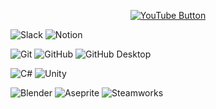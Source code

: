 <p align="center">
  <a href="https://www.youtube.com/@Ovel1" target="_blank">
    <img src="https://img.shields.io/badge/YouTube-Visit_Channel-red?style=for-the-badge&logo=youtube&logoColor=white" alt="YouTube Button" />
  </a>
</p>


![Slack](https://img.shields.io/badge/Slack-4A154B?style=for-the-badge&logo=slack&logoColor=white)
![Notion](https://img.shields.io/badge/Notion-000000?style=for-the-badge&logo=notion&logoColor=white)

![Git](https://img.shields.io/badge/Git-F05032?style=for-the-badge&logo=git&logoColor=white)
![GitHub](https://img.shields.io/badge/GitHub-181717?style=for-the-badge&logo=github&logoColor=white)
![GitHub Desktop](https://img.shields.io/badge/GitHub_Desktop-FFFFFF?style=for-the-badge&logo=github&logoColor=black)

![C#](https://img.shields.io/badge/C%23-239120?style=for-the-badge&logo=csharp&logoColor=white)
![Unity](https://img.shields.io/badge/Unity-000000?style=for-the-badge&logo=unity&logoColor=white)

![Blender](https://img.shields.io/badge/Blender-F5792A?style=for-the-badge&logo=blender&logoColor=white)
![Aseprite](https://img.shields.io/badge/Aseprite-7D929E?style=for-the-badge&logo=aseprite&logoColor=white)
![Steamworks](https://img.shields.io/badge/Steamworks-000000?style=for-the-badge&logo=steam&logoColor=white)

